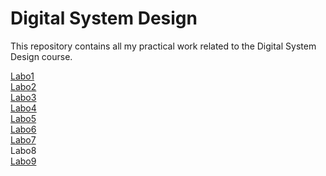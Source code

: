# Digital System Design

This repository contains all my practical work related to the Digital System Design course.

[Labo1](Labo1-bin_lin) <br>
[Labo2](Labo2_add4) <br>
[Labo3](Labo3-alu_nbits) <br>
[Labo4](Labo4-dec_adr) <br>
[Labo5](Labo5-elem_mem) <br>
[Labo6](Labo6_timer) <br>
[Labo7](Labo7-det_clic_dblclic) <br>
Labo8 <br>
[Labo9](Labo9_MSS) <br>
